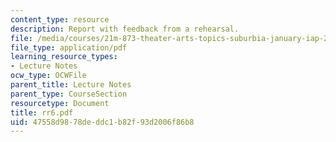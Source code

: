 ```yaml
---
content_type: resource
description: Report with feedback from a rehearsal.
file: /media/courses/21m-873-theater-arts-topics-suburbia-january-iap-2008/47558d9878deddc1b82f93d2006f86b8_rr6.pdf
file_type: application/pdf
learning_resource_types:
- Lecture Notes
ocw_type: OCWFile
parent_title: Lecture Notes
parent_type: CourseSection
resourcetype: Document
title: rr6.pdf
uid: 47558d98-78de-ddc1-b82f-93d2006f86b8
---
```

